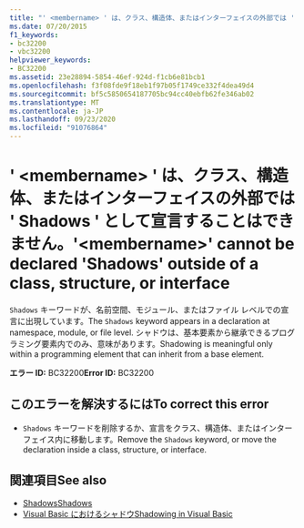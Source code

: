 ```yaml
---
title: "' <membername> ' は、クラス、構造体、またはインターフェイスの外部では ' Shadows ' として宣言することはできません。"
ms.date: 07/20/2015
f1_keywords:
- bc32200
- vbc32200
helpviewer_keywords:
- BC32200
ms.assetid: 23e28894-5854-46ef-924d-f1cb6e81bcb1
ms.openlocfilehash: f3f08fde9f18eb1f97b05f1749ce332f4dea49d4
ms.sourcegitcommit: bf5c5850654187705bc94cc40ebfb62fe346ab02
ms.translationtype: MT
ms.contentlocale: ja-JP
ms.lasthandoff: 09/23/2020
ms.locfileid: "91076864"
---
```

# <a name="membername-cannot-be-declared-shadows-outside-of-a-class-structure-or-interface"></a><span data-ttu-id="b776a-102">' \<membername> ' は、クラス、構造体、またはインターフェイスの外部では ' Shadows ' として宣言することはできません。</span><span class="sxs-lookup"><span data-stu-id="b776a-102">'\<membername>' cannot be declared 'Shadows' outside of a class, structure, or interface</span></span>

<span data-ttu-id="b776a-103">`Shadows` キーワードが、名前空間、モジュール、またはファイル レベルでの宣言に出現しています。</span><span class="sxs-lookup"><span data-stu-id="b776a-103">The `Shadows` keyword appears in a declaration at namespace, module, or file level.</span></span> <span data-ttu-id="b776a-104">シャドウは、基本要素から継承できるプログラミング要素内でのみ、意味があります。</span><span class="sxs-lookup"><span data-stu-id="b776a-104">Shadowing is meaningful only within a programming element that can inherit from a base element.</span></span>  
  
 <span data-ttu-id="b776a-105">**エラー ID:** BC32200</span><span class="sxs-lookup"><span data-stu-id="b776a-105">**Error ID:** BC32200</span></span>  
  
## <a name="to-correct-this-error"></a><span data-ttu-id="b776a-106">このエラーを解決するには</span><span class="sxs-lookup"><span data-stu-id="b776a-106">To correct this error</span></span>  
  
- <span data-ttu-id="b776a-107">`Shadows` キーワードを削除するか、宣言をクラス、構造体、またはインターフェイス内に移動します。</span><span class="sxs-lookup"><span data-stu-id="b776a-107">Remove the `Shadows` keyword, or move the declaration inside a class, structure, or interface.</span></span>  
  
## <a name="see-also"></a><span data-ttu-id="b776a-108">関連項目</span><span class="sxs-lookup"><span data-stu-id="b776a-108">See also</span></span>

- [<span data-ttu-id="b776a-109">Shadows</span><span class="sxs-lookup"><span data-stu-id="b776a-109">Shadows</span></span>](../language-reference/modifiers/shadows.md)
- [<span data-ttu-id="b776a-110">Visual Basic におけるシャドウ</span><span class="sxs-lookup"><span data-stu-id="b776a-110">Shadowing in Visual Basic</span></span>](../programming-guide/language-features/declared-elements/shadowing.md)
